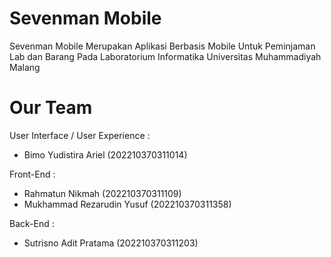 # Sevenman Mobile

Sevenman Mobile Merupakan Aplikasi Berbasis Mobile Untuk Peminjaman Lab dan Barang Pada Laboratorium Informatika Universitas Muhammadiyah Malang 
# Our Team
User Interface / User Experience : 
- Bimo Yudistira Ariel (202210370311014)

Front-End : 

- Rahmatun Nikmah (202210370311109)
- Mukhammad Rezarudin Yusuf (202210370311358)

Back-End : 

- Sutrisno Adit Pratama (202210370311203)
            